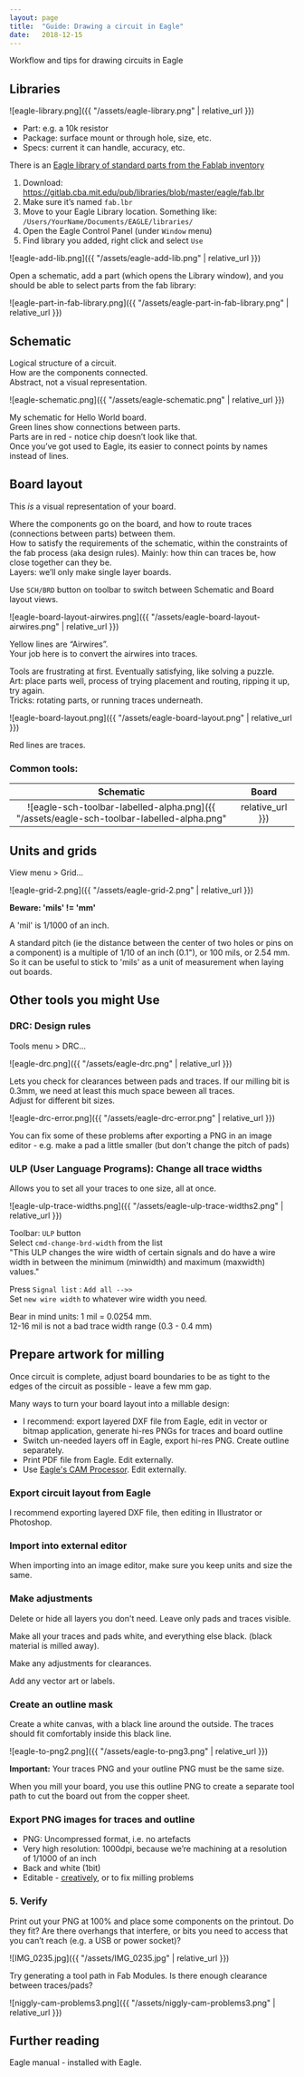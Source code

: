 ```yaml
---
layout: page
title:  "Guide: Drawing a circuit in Eagle"
date:   2018-12-15
---
```


Workflow and tips for drawing circuits in Eagle

<!--more-->


## Libraries

![eagle-library.png]({{ "/assets/eagle-library.png" | relative_url }})

* Part: e.g. a 10k resistor
* Package: surface mount or through hole, size, etc.
* Specs: current it can handle, accuracy, etc.


There is an [Eagle library of standard parts from the Fablab inventory](https://gitlab.cba.mit.edu/pub/libraries/tree/master/eagle)

1. Download: <https://gitlab.cba.mit.edu/pub/libraries/blob/master/eagle/fab.lbr>
2. Make sure it’s named `fab.lbr`
3. Move to your Eagle Library location. Something like: `/Users/YourName/Documents/EAGLE/libraries/`
4. Open the Eagle Control Panel (under `Window` menu)
5. Find library you added, right click and select `Use`

![eagle-add-lib.png]({{ "/assets/eagle-add-lib.png" | relative_url }})


Open a schematic, add a part (which opens the Library window), and you should be able to select parts from the fab library:

![eagle-part-in-fab-library.png]({{ "/assets/eagle-part-in-fab-library.png" | relative_url }})


## Schematic
Logical structure of a circuit.  
How are the components connected.  
Abstract, not a visual representation.

![eagle-schematic.png]({{ "/assets/eagle-schematic.png" | relative_url }})

My schematic for Hello World board.  
Green lines show connections between parts.  
Parts are in red - notice chip doesn’t look like that.   
Once you’ve got used to Eagle, its easier to connect points by names instead of lines.


## Board layout

This *is* a visual representation of your board.

Where the components go on the board, and how to route traces (connections between parts) between them.  
How to satisfy the requirements of the schematic, within the constraints of the fab process (aka design rules). Mainly: how thin can traces be, how close together can they be.  
Layers: we’ll only make single layer boards.

Use `SCH/BRD` button on toolbar to switch between Schematic and Board layout views.


![eagle-board-layout-airwires.png]({{ "/assets/eagle-board-layout-airwires.png" | relative_url }})

Yellow lines are “Airwires”.   
Your job here is to convert the airwires into traces. 

Tools are frustrating at first. Eventually satisfying, like solving a puzzle.  
Art: place parts well, process of trying placement and routing, ripping it up, try again.  
Tricks: rotating parts, or running traces underneath.


![eagle-board-layout.png]({{ "/assets/eagle-board-layout.png" | relative_url }})


Red lines are traces.

<!-- 
### Common tools

![eagle-brd-toolbar-labelled-alpha.png]({{ "/assets/eagle-brd-toolbar-labelled-alpha.png" | relative_url }})

 -->

### Common tools:

| Schematic | Board |
| :-------: | :---: |
|     ![eagle-sch-toolbar-labelled-alpha.png]({{ "/assets/eagle-sch-toolbar-labelled-alpha.png" | relative_url }})     |   ![eagle-brd-toolbar-labelled-alpha.png]({{ "/assets/eagle-brd-toolbar-labelled-alpha.png" | relative_url }})   |



## Units and grids

View menu > Grid...

<!-- ![eagle-units.png]({{ "/assets/eagle-units.png" | relative_url }}) -->

![eagle-grid-2.png]({{ "/assets/eagle-grid-2.png" | relative_url }})

**Beware: 'mils' != 'mm'**

A 'mil' is 1/1000 of an inch.

A standard pitch (ie the distance between the center of two holes or pins on a component) is a multiple of 1/10 of an inch (0.1"), or 100 mils, or 2.54 mm. So it can be useful to stick to 'mils' as a unit of measurement when laying out boards.

## Other tools you might Use

### DRC: Design rules

Tools menu > DRC...

![eagle-drc.png]({{ "/assets/eagle-drc.png" | relative_url }})

Lets you check for clearances between pads and traces. If our milling bit is 0.3mm, we need at least this much space beween all traces.  
Adjust for different bit sizes. 

![eagle-drc-error.png]({{ "/assets/eagle-drc-error.png" | relative_url }})

You can fix some of these problems after exporting a PNG in an image editor - e.g. make a pad a little smaller (but don't change the pitch of pads)



### ULP (User Language Programs): Change all trace widths

Allows you to set all your traces to one size, all at once.

![eagle-ulp-trace-widths.png]({{ "/assets/eagle-ulp-trace-widths2.png" | relative_url }})

Toolbar: `ULP` button  
Select `cmd-change-brd-width` from the list   
"This ULP changes the wire width of certain signals and do have a wire width in between the minimum (minwidth) and maximum (maxwidth) values."

Press `Signal list` : `Add all -->>`  
Set `new wire width` to whatever wire width you need.

Bear in mind units: 1 mil = 0.0254 mm.  
12-16 mil is not a bad trace width range (0.3 - 0.4 mm)


## Prepare artwork for milling

Once circuit is complete, adjust board boundaries to be as tight to the edges of the circuit as possible - leave a few mm gap.

Many ways to turn your board layout into a millable design:

* I recommend: export layered DXF file from Eagle, edit in vector or bitmap application, generate hi-res PNGs for traces and board outline
* Switch un-needed layers off in Eagle, export hi-res PNG. Create outline separately.
* Print PDF file from Eagle. Edit externally.
* Use [Eagle's CAM Processor](http://fab.academany.org/2018/labs/fablabbrighton/students/paul-nichols/06_electronicsdesign.html). Edit externally.



### Export circuit layout from Eagle


I recommend exporting layered DXF file, then editing in Illustrator or Photoshop.

### Import into external editor

When importing into an image editor, make sure you keep units and size the same.

### Make adjustments

Delete or hide all layers you don't need. Leave only pads and traces visible.

Make all your traces and pads white, and everything else black. (black material is milled away).

Make any adjustments for clearances.

Add any vector art or labels.


### Create an outline mask

Create a white canvas, with a black line around the outside. The traces should fit comfortably inside this black line.

![eagle-to-png2.png]({{ "/assets/eagle-to-png3.png" | relative_url }})

**Important:** Your traces PNG and your outline PNG must be the same size. 

When you mill your board, you use this outline PNG to create a separate tool path to cut the board out from the copper sheet.


### Export PNG images for traces and outline

* PNG: Uncompressed format, i.e. no artefacts
* Very high resolution: 1000dpi, because we’re machining at a resolution of 1/1000 of an inch
* Back and white (1bit)
* Editable - [creatively](http://fab.cba.mit.edu/classes/863.15/section.CBA/people/Schaad/week6-electronics-design.html), or to fix milling problems


### 5. Verify

Print out your PNG at 100% and place some components on the printout. 
Do they fit?
Are there overhangs that interfere, or bits you need to access that you can’t reach (e.g. a USB or power socket)? 

![IMG_0235.jpg]({{ "/assets/IMG_0235.jpg" | relative_url }})

Try generating a tool path in Fab Modules. Is there enough clearance between traces/pads?

![niggly-cam-problems3.png]({{ "/assets/niggly-cam-problems3.png" | relative_url }})



## Further reading

Eagle manual - installed with Eagle.
